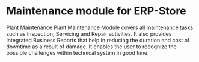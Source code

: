 # Maintenance module for ERP-Store
Plant Maintenance
Plant Maintenance Module covers all maintenance tasks such as Inspection,
 Servicing and Repair activities.
It also provides Integrated Business Reports that help in reducing the duration and cost of downtime as a result of damage.
It enables the user to recognize the possible challenges within technical system in good time.
